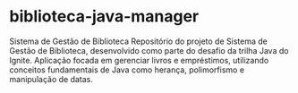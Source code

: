 # biblioteca-java-manager
Sistema de Gestão de Biblioteca  Repositório do projeto de Sistema de Gestão de Biblioteca, desenvolvido como parte do desafio da trilha Java do Ignite. Aplicação focada em gerenciar livros e empréstimos, utilizando conceitos fundamentais de Java como herança, polimorfismo e manipulação de datas.
